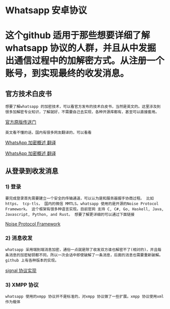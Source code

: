 # Whatsapp 安卓协议
# 这个github 适用于那些想要详细了解whatsapp 协议的人群，并且从中发掘出通信过程中的加解密方式。从注册一个账号，到实现最终的收发消息。

## 官方技术白皮书
    想要了解whatsapp 的加密技术，可以看官方发布的技术白皮书，当然是英文的。这里涉及到很多加解密专业知识，了解就好，不需要自己去实现，各种开源库都有，甚至可以直接套用。

   [官方原版传送门](https://scontent.whatsapp.net/v/t39.8562-34/122249142_469857720642275_2152527586907531259_n.pdf/WA_Security_WhitePaper.pdf?ccb=2&_nc_sid=2fbf2a&_nc_ohc=FRETaj8_YwwAX9tMRg9&_nc_ht=scontent.whatsapp.net&oh=f097c1e17fbf127cd6f5e150b439d517&oe=5FB82C19)

    英文看不懂的话，国内有很多网友翻译的，可以看看
[WhatsApp 加密概述 翻译](https://blog.csdn.net/weixin_33849942/article/details/93764651?utm_medium=distribute.pc_relevant.none-task-blog-title-1&spm=1001.2101.3001.4242) 

[WhatsApp 加密概述 翻译](https://www.cnblogs.com/over140/p/8683171.html)



## 从登录到收发消息
### 1) 登录
    要完成登录首先需要建立一个安全的传输通道，可以认为是和服务器握手协商过程。 比如 https， tcp-tls， 国内的微信 MMTLS。whatsapp 使用的是开源的Noise Protocol Framework。 这个框架有很多种语言实现。目前官网 支持 C, C#, Go, Haskell, Java, Javascript, Python, and Rust。 想要了解更详细的可以通过下面链接
    
[Noise Protocol Framework](https://noiseprotocol.org/)

### 2) 消息收发
    whatsapp 采用端到端消息加密，通俗一点就是除了收发双方谁也解密不了(相对的)，并且每条消息的加密秘钥都不同，所以一次会话中即使破解了一条消息，后面的消息也需要重新破解。github 上有各种版本的实现。

 [signal 协议实现](https://github.com/signalapp)

 ### 3) XMPP 协议
    whatsapp 使用的xmpp 协议并不是标准的，对xmpp 协议做了一些扩展。xmpp 协议使用xml 作为载体

    